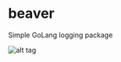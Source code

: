 beaver
======

Simple GoLang logging package 

![alt tag](https://raw.github.com/JeffMGreg/beaver/beaver.jpg)
